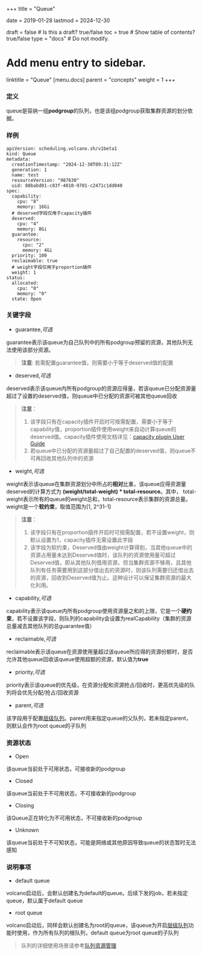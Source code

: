 +++
title =  "Queue"


date = 2019-01-28
lastmod = 2024-12-30

draft = false  # Is this a draft? true/false
toc = true  # Show table of contents? true/false
type = "docs"  # Do not modify.

# Add menu entry to sidebar.
linktitle = "Queue"
[menu.docs]
  parent = "concepts"
  weight = 1
+++

### 定义
queue是容纳一组**podgroup**的队列，也是该组podgroup获取集群资源的划分依据。

### 样例
```shell
apiVersion: scheduling.volcano.sh/v1beta1
kind: Queue
metadata:
  creationTimestamp: "2024-12-30T09:31:12Z"
  generation: 1
  name: test
  resourceVersion: "987630"
  uid: 88babd01-c83f-4010-9701-c2471c1dd040
spec:
  capability:
    cpu: "8"
    memory: 16Gi
  # deserved字段仅用于capacity插件
  deserved:
    cpu: "4"
    memory: 8Gi
  guarantee:
    resource:
      cpu: "2"
      memory: 4Gi
  priority: 100
  reclaimable: true
  # weight字段仅用于proportion插件
  weight: 1
status:
  allocated:
    cpu: "0"
    memory: "0"
  state: Open
```

### 关键字段
* guarantee,*可选*

guarantee表示该queue为自己队列中的所有podgroup预留的资源，其他队列无法使用该部分资源。

> **注意**: 若需配置guarantee值，则需要小于等于deserved值的配置

* deserved,*可选*

deserved表示该queue内所有podgroup的资源应得量，若该queue已分配资源量超过了设置的deserved值，则queue中已分配的资源可被其他queue回收

> **注意**：
> 
> 1. 该字段只有在capacity插件开启时可按需配置，需要小于等于capability值，proportion插件使用weight来自动计算queue的deserved值。capacity插件使用文档详见：[capacity plugin User Guide](https://github.com/volcano-sh/volcano/blob/5b817b1cdf3a5638ba38e934b44af051c9fb419e/docs/user-guide/how_to_use_capacity_plugin.md)
> 2. 若queue中已分配的资源量超过了自己配置的deserved值，则queue不可再回收其他队列中的资源
<!--目前capacity插件使用指导文档引用的是github中的链接，后续若官方网站文档中添加了中文的capacity插件使用指导，则替换为官方网站中的文档链接-->

* weight,*可选*

weight表示该queue在集群资源划分中所占的**相对**比重，该queue应得资源量deserved的计算方式为 **(weight/total-weight) * total-resource**。其中，
total-weight表示所有的queue的weight总和，total-resource表示集群的资源总量。weight是一个**软约束**，取值范围为[1, 2^31-1]

> **注意**：
> 
> 1. 该字段只有在proportion插件开启时可按需配置，若不设置weight，则默认设置为1，capacity插件无需设置此字段
> 2. 该字段为软约束，Deserved值由weight计算得到，当其他queue中的资源占用量未达到Deserved值时，该队列的资源使用量可超过Deserved值，即从其他队列借用资源，但当集群资源不够用，且其他队列有任务需要用到这部分借出去的资源时，则该队列需要归还借出去的资源，回收到Deserved值为止。这种设计可以保证集群资源的最大化利用。

* capability,*可选*

capability表示该queue内所有podgroup使用资源量之和的上限，它是一个**硬约束**，若不设置该字段，则队列的capability会设置为realCapability（集群的资源总量减去其他队列的总guarantee值）

* reclaimable,*可选*

reclaimable表示该queue在资源使用量超过该queue所应得的资源份额时，是否允许其他queue回收该queue使用超额的资源，默认值为**true**

* priority,*可选*

priority表示该queue的优先级，在资源分配和资源抢占/回收时，更高优先级的队列将会优先分配/抢占/回收资源

* parent,*可选*

该字段用于配置[层级队列](/zh/docs/hierarchical_queue)。parent用来指定queue的父队列，若未指定parent，则默认会作为root queue的子队列

### 资源状态
* Open

该queue当前处于可用状态，可接收新的podgroup

* Closed

该queue当前处于不可用状态，不可接收新的podgroup

* Closing

该Queue正在转化为不可用状态，不可接收新的podgroup

* Unknown

该queue当前处于不可知状态，可能是网络或其他原因导致queue的状态暂时无法感知

### 说明事项
* default queue

volcano启动后，会默认创建名为default的queue。后续下发的job，若未指定queue，默认属于default queue

* root queue

volcano启动后，同样会默认创建名为root的queue，该queue为开启[层级队列](/zh/docs/hierarchical_queue)功能时使用，作为所有队列的根队列，default queue为root queue的子队列

> 队列的详细使用场景请参考[队列资源管理](/zh/docs/queue_resource_management)
